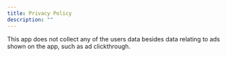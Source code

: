 ```yaml
---
title: Privacy Policy
description: ""
---
```

This app does not collect any of the users data besides data relating to ads shown on the app, such as ad clickthrough.
